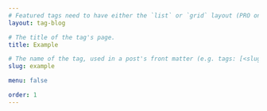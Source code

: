 ```yaml
---
# Featured tags need to have either the `list` or `grid` layout (PRO only).
layout: tag-blog

# The title of the tag's page.
title: Example

# The name of the tag, used in a post's front matter (e.g. tags: [<slug>]).
slug: example

menu: false

order: 1
---
```

